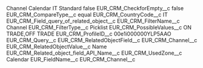 <?xml version="1.0" encoding="UTF-8"?>
<CustomMetadata xmlns="http://soap.sforce.com/2006/04/metadata" xmlns:xsi="http://www.w3.org/2001/XMLSchema-instance" xmlns:xsd="http://www.w3.org/2001/XMLSchema">
    <label>Channel Calendar IT Standard</label>
    <protected>false</protected>
    <values>
        <field>EUR_CRM_CheckforEmpty__c</field>
        <value xsi:type="xsd:boolean">false</value>
    </values>
    <values>
        <field>EUR_CRM_CompareType__c</field>
        <value xsi:type="xsd:string">equal</value>
    </values>
    <values>
        <field>EUR_CRM_CountryCode__c</field>
        <value xsi:type="xsd:string">IT</value>
    </values>
    <values>
        <field>EUR_CRM_Field_query_of_related_object__c</field>
        <value xsi:nil="true"/>
    </values>
    <values>
        <field>EUR_CRM_FilterName__c</field>
        <value xsi:type="xsd:string">Channel</value>
    </values>
    <values>
        <field>EUR_CRM_FilterType__c</field>
        <value xsi:type="xsd:string">Picklist</value>
    </values>
    <values>
        <field>EUR_CRM_PossibleValues__c</field>
        <value xsi:type="xsd:string">ON TRADE,OFF TRADE</value>
    </values>
    <values>
        <field>EUR_CRM_ProfileID__c</field>
        <value xsi:type="xsd:string">00e1i000000YLP5AAO</value>
    </values>
    <values>
        <field>EUR_CRM_Query__c</field>
        <value xsi:nil="true"/>
    </values>
    <values>
        <field>EUR_CRM_RelatedObjectField__c</field>
        <value xsi:type="xsd:string">EUR_CRM_Channel__c</value>
    </values>
    <values>
        <field>EUR_CRM_RelatedObjectValue__c</field>
        <value xsi:type="xsd:string">Name</value>
    </values>
    <values>
        <field>EUR_CRM_Related_object_field_API_Name__c</field>
        <value xsi:nil="true"/>
    </values>
    <values>
        <field>EUR_CRM_UsedZone__c</field>
        <value xsi:type="xsd:string">Calendar</value>
    </values>
    <values>
        <field>EUR_FieldName__c</field>
        <value xsi:type="xsd:string">EUR_CRM_Channel__c</value>
    </values>
</CustomMetadata>

